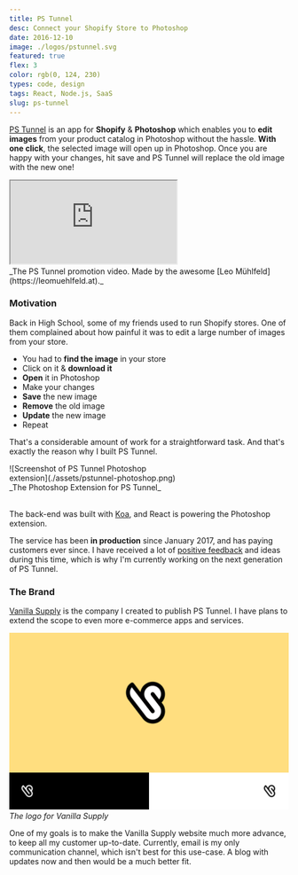 ```yaml
---
title: PS Tunnel
desc: Connect your Shopify Store to Photoshop
date: 2016-12-10
image: ./logos/pstunnel.svg
featured: true
flex: 3
color: rgb(0, 124, 230)
types: code, design
tags: React, Node.js, SaaS
slug: ps-tunnel
---
```


[PS Tunnel](https://apps.shopify.com/photoshop-tunnel) is an app for **Shopify** & **Photoshop** which enables you to **edit images** from your product catalog in Photoshop without the hassle. **With one click**, the selected image will open up in Photoshop. Once you are happy with your changes, hit save and PS Tunnel will replace the old image with the new one!

<div class="youtube-embed">
  <iframe src="https://www.youtube.com/embed/MH6YCUzOW2I?showinfo=0&rel=0" allowfullscreen></iframe>
</div>
_The PS Tunnel promotion video. Made by the awesome [Leo Mühlfeld](https://leomuehlfeld.at)._

### Motivation

Back in High School, some of my friends used to run Shopify stores. One of them complained about how painful it was to edit a large number of images from your store.

* You had to **find the image** in your store
* Click on it & **download it**
* **Open** it in Photoshop
* Make your changes
* **Save** the new image
* **Remove** the old image
* **Update** the new image
* Repeat

That's a considerable amount of work for a straightforward task. And that's exactly the reason why I built PS Tunnel.

<div class="center">
  <div class="screenshot-wrapper" style="max-width: 300px; display: inline-block;">
    ![Screenshot of PS Tunnel Photoshop extension](./assets/pstunnel-photoshop.png)
  </div>
  <div>_The Photoshop Extension for PS Tunnel_</div>
</div>
</br>

The back-end was built with [Koa](https://koajs.com/), and React is powering the Photoshop extension.

The service has been **in production** since January 2017, and has paying customers ever since. I have received a lot of [positive feedback](https://apps.shopify.com/photoshop-tunnel#reviews) and ideas during this time, which is why I'm currently working on the next generation of PS Tunnel.

### The Brand

[Vanilla Supply](https://vanilla.supply) is the company I created to publish PS Tunnel. I have plans to extend the scope to even more e-commerce apps and services.

![Vanilla Supply Brand](./assets/pstunnel-vanilla-supply.png)
_The logo for Vanilla Supply_

One of my goals is to make the Vanilla Supply website much more advance, to keep all my customer up-to-date. Currently, email is my only communication channel, which isn't best for this use-case. A blog with updates now and then would be a much better fit.
